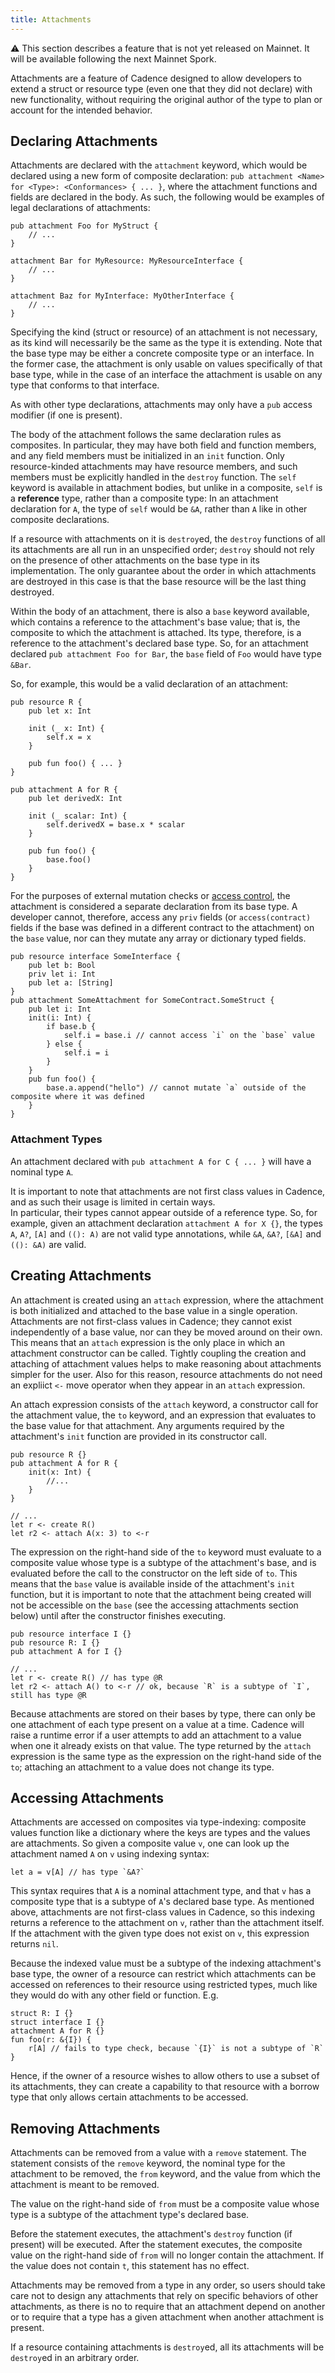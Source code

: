 ```yaml
---
title: Attachments
---
```


<Callout type="warning">
⚠️  This section describes a feature that is not yet released on Mainnet. 
It will be available following the next Mainnet Spork. 
</Callout>

Attachments are a feature of Cadence designed to allow developers to extend a struct or resource type 
(even one that they did not declare) with new functionality,
without requiring the original author of the type to plan or account for the intended behavior. 

## Declaring Attachments

Attachments are declared with the `attachment` keyword, which would be declared using a new form of composite declaration:
`pub attachment <Name> for <Type>: <Conformances> { ... }`, where the attachment functions and fields are declared in the body. 
As such, the following would be examples of legal declarations of attachments:

```cadence
pub attachment Foo for MyStruct {
    // ...
}

attachment Bar for MyResource: MyResourceInterface {
    // ...
}

attachment Baz for MyInterface: MyOtherInterface {
    // ...
}
```

Specifying the kind (struct or resource) of an attachment is not necessary, as its kind will necessarily be the same as the type it is extending. 
Note that the base type may be either a concrete composite type or an interface.
In the former case, the attachment is only usable on values specifically of that base type, 
while in the case of an interface the attachment is usable on any type that conforms to that interface. 

As with other type declarations, attachments may only have a `pub` access modifier (if one is present). 

The body of the attachment follows the same declaration rules as composites. 
In particular, they may have both field and function members,
and any field members must be initialized in an `init` function. 
Only resource-kinded attachments may have resource members, 
and such members must be explicitly handled in the `destroy` function. 
The `self` keyword is available in attachment bodies, but unlike in a composite, 
`self` is a **reference** type, rather than a composite type: 
In an attachment declaration for `A`, the type of `self` would be `&A`, rather than `A` like in other composite declarations.

If a resource with attachments on it is `destroy`ed, the `destroy` functions of all its attachments are all run in an unspecified order; 
`destroy` should not rely on the presence of other attachments on the base type in its implementation. 
The only guarantee about the order in which attachments are destroyed in this case is that the base resource will be the last thing destroyed. 

Within the body of an attachment, there is also a `base` keyword available, 
which contains a reference to the attachment's base value; 
that is, the composite to which the attachment is attached.
Its type, therefore, is a reference to the attachment's declared base type.
So, for an attachment declared `pub attachment Foo for Bar`, the `base` field of `Foo` would have type `&Bar`.

So, for example, this would be a valid declaration of an attachment:

```
pub resource R {
    pub let x: Int

    init (_ x: Int) {
        self.x = x
    }

    pub fun foo() { ... }
}

pub attachment A for R {
    pub let derivedX: Int 

    init (_ scalar: Int) {
        self.derivedX = base.x * scalar
    }

    pub fun foo() {
        base.foo()
    }
}

```

For the purposes of external mutation checks or [access control](/access-control), 
the attachment is considered a separate declaration from its base type. 
A developer cannot, therefore, access any `priv` fields 
(or `access(contract)` fields if the base was defined in a different contract to the attachment)
on the `base` value, nor can they mutate any array or dictionary typed fields.

```cadence
pub resource interface SomeInterface {
    pub let b: Bool
    priv let i: Int
    pub let a: [String]
}
pub attachment SomeAttachment for SomeContract.SomeStruct { 
    pub let i: Int
    init(i: Int) {
        if base.b {
            self.i = base.i // cannot access `i` on the `base` value
        } else {
            self.i = i
        }
    }
    pub fun foo() {
        base.a.append("hello") // cannot mutate `a` outside of the composite where it was defined
    }
}
```

### Attachment Types

An attachment declared with `pub attachment A for C { ... }` will have a nominal type `A`.

It is important to note that attachments are not first class values in Cadence, and as such their usage is limited in certain ways.  
In particular, their types cannot appear outside of a reference type. 
So, for example, given an  attachment declaration `attachment A for X {}`, the types `A`, `A?`, `[A]` and `((): A)` are not valid type annotations, 
while `&A`, `&A?`, `[&A]` and `((): &A)` are valid. 

## Creating Attachments

An attachment is created using an `attach` expression, 
where the attachment is both initialized and attached to the base value in a single operation. 
Attachments are not first-class values in Cadence; they cannot exist independently of a base value, 
nor can they be moved around on their own. 
This means that an `attach` expression is the only place in which an attachment constructor can be called. 
Tightly coupling the creation and attaching of attachment values helps to make reasoning about attachments simpler for the user. 
Also for this reason, resource attachments do not need an expliict `<-` move operator when they appear in an `attach` expression. 

An attach expression consists of the `attach` keyword, a constructor call for the attachment value, 
the `to` keyword, and an expression that evaluates to the base value for that attachment. 
Any arguments required by the attachment's `init` function are provided in its constructor call. 

```cadence
pub resource R {}
pub attachment A for R {
    init(x: Int) {
        //...
    }
}

// ...
let r <- create R()
let r2 <- attach A(x: 3) to <-r
```

The expression on the right-hand side of the `to` keyword must evaluate to a composite value whose type is a subtype of the attachment's base, 
and is evaluated before the call to the constructor on the left side of `to`. 
This means that the `base` value is available inside of the attachment's `init` function,
but it is important to note that the attachment being created will not be accessible on the `base` 
(see the accessing attachments section below) until after the constructor finishes executing. 


```cadence
pub resource interface I {}
pub resource R: I {}
pub attachment A for I {}

// ...
let r <- create R() // has type @R
let r2 <- attach A() to <-r // ok, because `R` is a subtype of `I`, still has type @R
```

Because attachments are stored on their bases by type, there can only be one attachment of each type present on a value at a time.
Cadence will raise a runtime error if a user attempts to add an attachment to a value when one it already exists on that value.
The type returned by the `attach` expression is the same type as the expression on the right-hand side of the `to`; 
attaching an attachment to a value does not change its type. 

## Accessing Attachments

Attachments are accessed on composites via type-indexing: 
composite values function like a dictionary where the keys are types and the values are attachments. 
So given a composite value `v`, one can look up the attachment named `A` on `v` using indexing syntax:

```cadence
let a = v[A] // has type `&A?`
```

This syntax requires that `A` is a nominal attachment type,
and that `v` has a composite type that is a subtype of `A`'s declared base type. 
As mentioned above, attachments are not first-class values in Cadence, 
so this indexing returns a reference to the attachment on `v`, rather than the attachment itself. 
If the attachment with the given type does not exist on `v`, this expression returns `nil`. 

Because the indexed value must be a subtype of the indexing attachment's base type,
the owner of a resource can restrict which attachments can be accessed on references to their resource using restricted types, 
much like they would do with any other field or function. E.g.

```cadence
struct R: I {}
struct interface I {}
attachment A for R {}
fun foo(r: &{I}) {
    r[A] // fails to type check, because `{I}` is not a subtype of `R`
}
```

Hence, if the owner of a resource wishes to allow others to use a subset of its attachments, 
they can create a capability to that resource with a borrow type that only allows certain attachments to be accessed. 

## Removing Attachments

Attachments can be removed from a value with a `remove` statement. 
The statement consists of the `remove` keyword, the nominal type for the attachment to be removed, 
the `from` keyword, and the value from which the attachment is meant to be removed. 

The value on the right-hand side of `from` must be a composite value whose type is a subtype of the attachment type's declared base. 

Before the statement executes, the attachment's `destroy` function (if present) will be executed. 
After the statement executes, the composite value on the right-hand side of `from` will no longer contain the attachment.
If the value does not contain `t`, this statement has no effect. 

Attachments may be removed from a type in any order,
so users should take care not to design any attachments that rely on specific behaviors of other attachments, 
as there is no to require that an attachment depend on another or to require that a type has a given attachment when another attachment is present. 

If a resource containing attachments is `destroy`ed, all its attachments will be `destroy`ed in an arbitrary order. 
